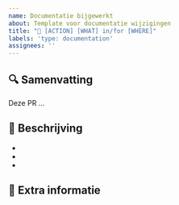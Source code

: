 ```yaml
---
name: Documentatie bijgewerkt
about: Template voor documentatie wijzigingen
title: "📝 [ACTION] [WHAT] in/for [WHERE]"
labels: 'type: documentation'
assignees: ''
---
```


## 🔍 Samenvatting

<!-- Geef een korte beschrijving van deze wijziging (1-3 zinnen) -->

Deze PR ...

## 📝 Beschrijving

<!-- Beschrijf in detail en puntsgewijs wat je aangepast hebt. -->

-
-
-

## 💬 Extra informatie

<!-- Optioneel: relevante context, screenshots, links naar tickets -->